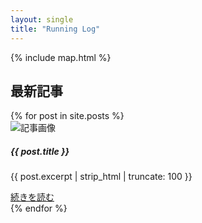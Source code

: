 ```yaml
---
layout: single
title: "Running Log"
---
```

<!-- 世界地図を表示 -->
{% include map.html %}

<!-- 最新記事カード -->
<h2 class="mb-4">最新記事</h2>
<div class="row row-cols-1 row-cols-md-2 g-4">
  {% for post in site.posts %}
  <div class="col">
    <div class="card h-100 text-center">
      <img src="https://placehold.co/400x200" class="card-img-top" alt="記事画像">
      <div class="card-body">
        <h5 class="card-title">{{ post.title }}</h5>
        <p class="card-text">{{ post.excerpt | strip_html | truncate: 100 }}</p>
        <a href="{{ post.url | relative_url }}" class="btn btn-primary">続きを読む</a>
      </div>
    </div>
  </div>
  {% endfor %}
</div>